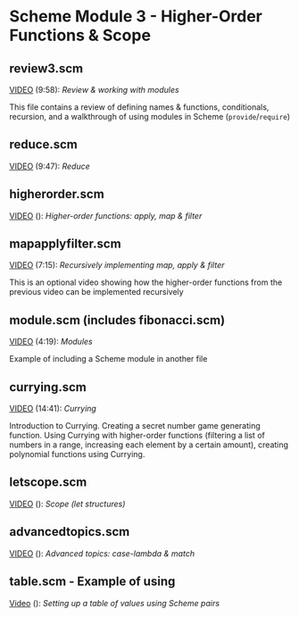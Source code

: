 # Scheme Module 3 - Higher-Order Functions & Scope

## review3.scm

[VIDEO](https://youtu.be/vBaToXTnCH4) (9:58): *Review & working with modules*

This file contains a review of defining names & functions, conditionals, recursion, and a walkthrough of using modules in Scheme (`provide`/`require`)

## reduce.scm

[VIDEO](https://youtu.be/pRoTDsVKkDw) (9:47): *Reduce*

## higherorder.scm

[VIDEO](https://youtu.be/Xs58XIu_QyU) (): *Higher-order functions: apply, map & filter*

## mapapplyfilter.scm

[VIDEO](https://youtu.be/cqrj0rQn3Ag) (7:15): *Recursively implementing map, apply & filter*

This is an optional video showing how the higher-order functions from the previous video can be implemented recursively

## module.scm (includes fibonacci.scm)

[VIDEO](https://youtu.be/x2ujbDeF-ug) (4:19): *Modules*

Example of including a Scheme module in another file

## currying.scm

[VIDEO](https://youtu.be/u1U_UzvmXlE) (14:41): *Currying*

Introduction to Currying.  Creating a secret number game generating function.  Using Currying with higher-order functions (filtering a list of numbers in a range, increasing each element by a certain amount), creating polynomial functions using Currying.

## letscope.scm

[VIDEO](https://youtu.be/drmrNQWklxM) (): *Scope (let structures)*

## advancedtopics.scm

[VIDEO](https://youtu.be/3dfEXUz0NTg) (): *Advanced topics: case-lambda & match*

## table.scm - Example of using

[Video](https://youtu.be/5FESmC54bTw) (): *Setting up a table of values using Scheme pairs*
